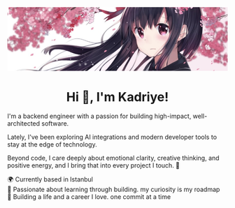 <img width="1024" src="https://github.com/kadriyebarlak/kadriyebarlak/blob/main/images/draw__sample-1ab493240c36f417ae548d5052a16d8b.jpg">


<h1 align="center">Hi 👋, I'm Kadriye!</h1>

I'm a backend engineer with a passion for building high-impact, well-architected software.  

Lately, I've been exploring AI integrations and modern developer tools to stay at the edge of technology.  

Beyond code, I care deeply about emotional clarity, creative thinking, and positive energy, and I bring that into every project I touch. 🌱  

🌍 Currently based in Istanbul  
🧠 Passionate about learning through building. my curiosity is my roadmap  
🌸 Building a life and a career I love. one commit at a time  


<!--
**kadriyebarlak/kadriyebarlak** is a ✨ _special_ ✨ repository because its `README.md` (this file) appears on your GitHub profile.

Here are some ideas to get you started:

- 🔭 I’m currently working on ...
- 🌱 I’m currently learning ...
- 👯 I’m looking to collaborate on ...
- 🤔 I’m looking for help with ...
- 💬 Ask me about ...
- 📫 How to reach me: ...
- 😄 Pronouns: ...
- ⚡ Fun fact: ...
-->
